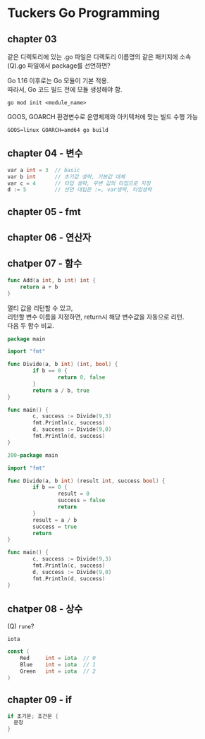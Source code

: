 # Tuckers Go Programming

## chapter 03

같은 디렉토리에 있는 .go 파일은 디렉토리 이름명의 같은 패키지에 소속  
(Q).go 파일에서 package를 선언하면?  

Go 1.16 이후로는 Go 모듈이 기본 적용.  
따라서, Go 코드 빌드 전에 모듈 생성해야 함.  
```shell
go mod init <module_name>  
```

GOOS, GOARCH 환경변수로 운영체제와 아키텍처에 맞는 빌드 수행 가능  
```shell
GOOS=linux GOARCH=amd64 go build
```

## chapter 04 - 변수
```c
var a int = 3  // basic
var b int      // 초기값 생략, 기본값 대체
var c = 4      // 타입 생략, 우변 값의 타입으로 지정
d := 5         // 선언 대입문 :=, var생략, 타입생략
```

## chapter 05 - fmt

## chapter 06 - 연산자

## chatper 07 - 함수
```go
func Add(a int, b int) int {
	return a + b
}
```

멀티 값을 리턴할 수 있고,  
리턴할 변수 이름을 지정하면, return시 해당 변수값을 자동으로 리턴.  
다음 두 함수 비교.
```go
package main

import "fmt"

func Divide(a, b int) (int, bool) {
        if b == 0 {
                return 0, false
        }
        return a / b, true
}

func main() {
        c, success := Divide(9,3)
        fmt.Println(c, success)
        d, success := Divide(9,0)
        fmt.Println(d, success)
}
```

```go
200~package main

import "fmt"

func Divide(a, b int) (result int, success bool) {
        if b == 0 {
                result = 0
                success = false
                return
        }
        result = a / b
        success = true
        return
}

func main() {
        c, success := Divide(9,3)
        fmt.Println(c, success)
        d, success := Divide(9,0)
        fmt.Println(d, success)
}
```

## chatper 08 - 상수
(Q) `rune`?

`iota`
```go
const (
	Red		int = iota  // 0
	Blue	int = iota  // 1
	Green	int = iota  // 2
)
```

## chapter 09 - if
```go
if 초기문; 조건문 {
  문장
}
```

